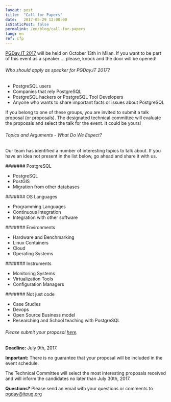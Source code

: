 ```yaml
---
layout: post
title:  "Call for Papers"
date:   2017-05-29 12:00:00
isStaticPost: false
permalink: /en/blog/call-for-papers
lang: en
ref: cfp
---
```

[PGDay.IT 2017](http://2017.pgday.it/en/) will be held on October 13th in Milan. If you want to be part of this event as a speaker ... please, knock and the door will be opened!

###### Who should apply as speaker for PGDay.IT 2017?

* PostgreSQL users
* Companies that rely PostgreSQL
* PostgreSQL hackers or PostgreSQL Tool Developers
* Anyone who wants to share important facts or issues about PostgreSQL

If you belong to one of these groups, you are invited to submit a talk proposal (or proposals). The designated technical committee will evaluate the proposals and select the talk for the event. It could be yours!

###### Topics and Arguments - What Do We Expect?

Our team has identified a number of interesting topics to talk about. If you have an idea not present in the list below, go ahead and share it with us.

####### PostgreSQL

* PostgreSQL
* PostGIS
* Migration from other databases

####### OS Languages

* Programming Languages
* Continuous Integration
* Integration with other software

####### Environments

* Hardware and Benchmarking
* Linux Containers
* Cloud
* Operating Systems

####### Instruments

* Monitoring Systems
* Virtualization Tools
* Configuration Managers

####### Not just code

* Case Studies
* Devops
* Open Source Business model
* Researching and School teaching with PostgreSQL

###### Please submit your proposal [here](https://goo.gl/forms/oT0q0UEXcedu1pbt1).

__Deadline:__ July 9th, 2017.

__Important:__ There is no guarantee that your proposal will be included in the event schedule.

The Technical Committee will select the most interesting proposals received and will inform the candidates no later than July 30th, 2017.

__Questions?__
Please send an email with your questions or comments to [pgday@itpug.org](mailto:pgday@itpug.org)
